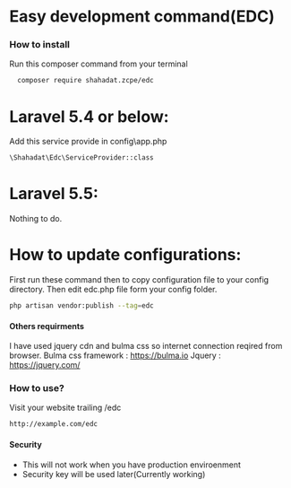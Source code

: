# Easy development command(EDC)

### How to install
Run this composer command from your terminal
```sh
  composer require shahadat.zcpe/edc
```

# Laravel 5.4 or below:
Add this service provide in config\app.php
```sh
\Shahadat\Edc\ServiceProvider::class
```

# Laravel 5.5:
 Nothing to do.
 
 
# How to update configurations:
First run these command then to copy configuration file to your config directory.
Then edit edc.php file form your config folder.
```sh
php artisan vendor:publish --tag=edc
```

 
#### Others requirments
I have used jquery cdn and bulma css so internet connection reqired from browser.
Bulma css framework : https://bulma.io
Jquery : https://jquery.com/


### How to use?
Visit your website trailing /edc
```sh
http://example.com/edc
```


#### Security
 - This will not work when you have production enviroenment
 - Security key will be used later(Currently working)

